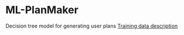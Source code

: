 # ML-PlanMaker
Decision tree model for generating user plans
[Training data description](https://docs.google.com/document/d/1hPkIP76za0HWy6BrmT2m5MhoQq0FPAC-Pq3jwkr1mQU/edit?usp=sharing)
